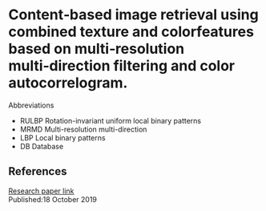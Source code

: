 # Content‑based image retrieval using combined texture and colorfeatures based on multi‑resolution multi‑direction filtering and color autocorrelogram.
Abbreviations
* RULBP Rotation-invariant uniform local binary patterns
* MRMD Multi-resolution multi-direction
* LBP Local binary patterns
* DB Database



## References
[Research paper link](https://link.springer.com/article/10.1007/s12652-019-01466-0)
<br>Published:18 October 2019
